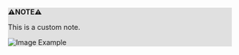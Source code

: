 <div style="margin:2em; background-color: #e0e0e0;">

<strong>⚠️NOTE️️️⚠️</strong>

This is a custom note.

![Image Example](https://upload.wikimedia.org/wikipedia/commons/thumb/3/37/Generic_Camera_Icon.svg/200px-Generic_Camera_Icon.svg.png)
</div>

